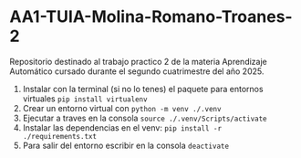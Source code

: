 # AA1-TUIA-Molina-Romano-Troanes-2
Repositorio destinado al trabajo practico 2 de la materia Aprendizaje Automático cursado durante el segundo cuatrimestre del año 2025.

1. Instalar con la terminal (si no lo tenes) el paquete para entornos virtuales `pip install virtualenv`
2. Crear un entorno virtual con `python -m venv ./.venv`
3. Ejecutar a traves en la consola `source ./.venv/Scripts/activate`
4. Instalar las dependencias en el venv: `pip install -r ./requirements.txt`
5. Para salir del entorno escribir en la consola `deactivate`
